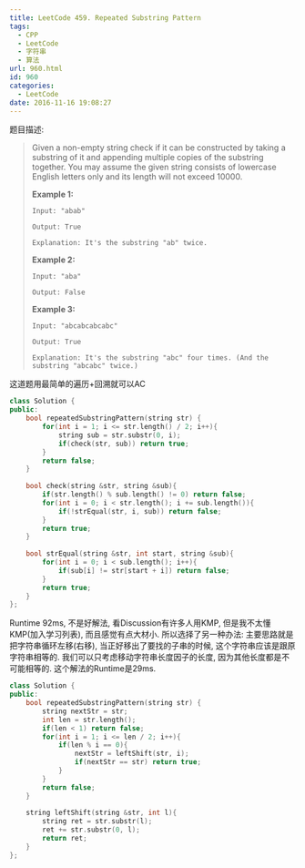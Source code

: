 ```yaml
---
title: LeetCode 459. Repeated Substring Pattern
tags:
  - CPP
  - LeetCode
  - 字符串
  - 算法
url: 960.html
id: 960
categories:
  - LeetCode
date: 2016-11-16 19:08:27
---
```

题目描述:

> Given a non-empty string check if it can be constructed by taking a substring of it and appending multiple copies of the substring together. You may assume the given string consists of lowercase English letters only and its length will not exceed 10000.
>
> **Example 1:**
>
> ```
> Input: "abab"
>
> Output: True
>
> Explanation: It's the substring "ab" twice.
>
> ```
>
> **Example 2:**
>
> ```
> Input: "aba"
>
> Output: False
>
> ```
>
> **Example 3:**
>
> ```
> Input: "abcabcabcabc"
>
> Output: True
>
> Explanation: It's the substring "abc" four times. (And the substring "abcabc" twice.)
> ```

这道题用最简单的遍历+回溯就可以AC

```cpp
class Solution {
public:
    bool repeatedSubstringPattern(string str) {
        for(int i = 1; i <= str.length() / 2; i++){
            string sub = str.substr(0, i);
            if(check(str, sub)) return true;
        }
        return false;
    }
    
    bool check(string &str, string &sub){
        if(str.length() % sub.length() != 0) return false;
        for(int i = 0; i < str.length(); i += sub.length()){
            if(!strEqual(str, i, sub)) return false;
        }
        return true;
    }
    
    bool strEqual(string &str, int start, string &sub){
        for(int i = 0; i < sub.length(); i++){
            if(sub[i] != str[start + i]) return false;
        }
        return true;
    }
};
```

Runtime 92ms, 不是好解法, 看Discussion有许多人用KMP, 但是我不太懂KMP(加入学习列表), 而且感觉有点大材小. 所以选择了另一种办法: 主要思路就是把字符串循环左移(右移), 当正好移出了要找的子串的时候, 这个字符串应该是跟原字符串相等的. 我们可以只考虑移动字符串长度因子的长度, 因为其他长度都是不可能相等的. 这个解法的Runtime是29ms.

```cpp
class Solution {
public:
    bool repeatedSubstringPattern(string str) {
        string nextStr = str;
        int len = str.length();
        if(len < 1) return false;
        for(int i = 1; i <= len / 2; i++){
            if(len % i == 0){
                nextStr = leftShift(str, i);
                if(nextStr == str) return true;
            }
        }
        return false;
    }
    
    string leftShift(string &str, int l){
        string ret = str.substr(l);
        ret += str.substr(0, l);
        return ret;
    }
};
```

